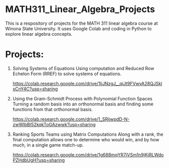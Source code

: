 # MATH311_Linear_Algebra_Projects

This is a respository of projects for the MATH 311 linear algebra course at Winona State University. It uses Google Colab and coding in Python to explore linear algebra concepts. 

# Projects:
1. Solving Systems of Equations
   Using computation and Reduced Row Echelon Form (RREF) to solve systems of equations.

   https://colab.research.google.com/drive/1liJNzgJ__qiJt9FVwvA28QJSklsCnY4C?usp=sharing


3. Using the Gram-Schmidt Process with Polynomial Function Spaces
   Turning a random basis into an orthonormal basis and finding some functions from that orthonormal basis.

   https://colab.research.google.com/drive/1_SRijwpdD-N-zwWIbBI52kqkToGAzwwk?usp=sharing

4. Ranking Sports Teams using Matrix Computations
   Along with a rank, the final computation allows one to determine who would win, and by how much, in a single game match-up.

   https://colab.research.google.com/drive/1g688mqYR7iVSm1n9jKjRLWdoPZHdbUgH?usp=sharing
   
